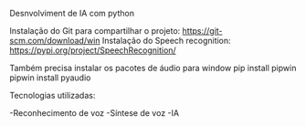 Desnvolviment de IA com python

Instalação do Git para compartilhar o projeto: https://git-scm.com/download/win
Instalação do Speech recognition: https://pypi.org/project/SpeechRecognition/

Também precisa instalar os pacotes de áudio para window
pip install pipwin
pipwin install pyaudio

Tecnologias utilizadas:

-Reconhecimento de voz
-Síntese de voz
-IA